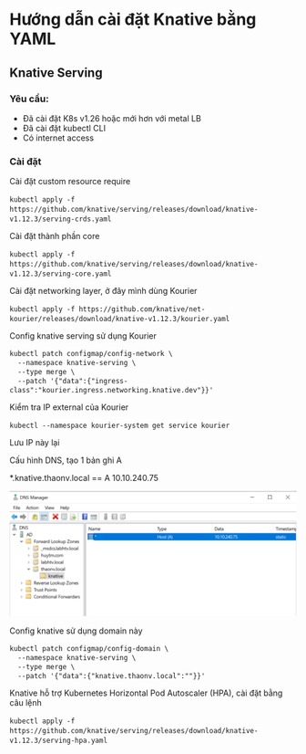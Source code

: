 # Hướng dẫn cài đặt Knative bằng YAML

## Knative Serving

### Yêu cầu:

- Đã cài đặt K8s v1.26 hoặc mới hơn với metal LB
- Đã cài đặt kubectl CLI
- Có internet access

### Cài đặt

Cài đặt custom resource require

`kubectl apply -f https://github.com/knative/serving/releases/download/knative-v1.12.3/serving-crds.yaml`

Cài đặt thành phần core

`kubectl apply -f https://github.com/knative/serving/releases/download/knative-v1.12.3/serving-core.yaml`

Cài đặt networking layer, ở đây mình dùng Kourier

`kubectl apply -f https://github.com/knative/net-kourier/releases/download/knative-v1.12.3/kourier.yaml`

Config knative serving sử dụng Kourier

```
kubectl patch configmap/config-network \
  --namespace knative-serving \
  --type merge \
  --patch '{"data":{"ingress-class":"kourier.ingress.networking.knative.dev"}}'
```

Kiểm tra IP external của Kourier

`kubectl --namespace kourier-system get service kourier`

Lưu IP này lại

Cấu hình DNS, tạo 1 bản ghi A

*.knative.thaonv.local == A 10.10.240.75

<img src="../images/Screenshot_4.png">

Config knative sử dụng domain này

```
kubectl patch configmap/config-domain \
  --namespace knative-serving \
  --type merge \
  --patch '{"data":{"knative.thaonv.local":""}}'
```

Knative hỗ trợ Kubernetes Horizontal Pod Autoscaler (HPA), cài đặt bằng câu lệnh

`kubectl apply -f https://github.com/knative/serving/releases/download/knative-v1.12.3/serving-hpa.yaml`

